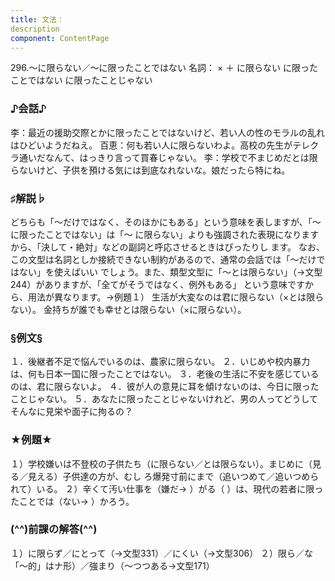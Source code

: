 ```yaml
---
title: 文法：
description
component: ContentPage
---
```



296.～に限らない／～に限ったことではない
名詞： × ＋ に限らない に限ったことではない に限ったことじゃない
### ♪会話♪
李：最近の援助交際とかに限ったことではないけど、若い人の性のモラルの乱れはひどいようだねえ。 百恵：何も若い人に限らないわよ。高校の先生がテレクラ通いだなんて、はっきり言って買春じゃない。
李：学校で不まじめだとは限らないけど、子供を預ける気には到底なれないな。娘だったら特にね。
### ♯解説♭
どちらも「～だけではなく、そのほかにもある」という意味を表しますが、「～に限ったことではない」は「～ に限らない」よりも強調された表現になりますから、「決して・絶対」などの副詞と呼応させるときはぴったりし ます。
なお、この文型は名詞としか接続できない制約があるので、通常の会話では「～だけではない」を使えばいい でしょう。また、類型文型に「～とは限らない」（→文型244）がありますが、「全てがそうではなく、例外もある」 という意味ですから、用法が異なります。→例題１）
生活が大変なのは君に限らない（×とは限らない）。
金持ちが誰でも幸せとは限らない（×に限らない）。
### §例文§
１．後継者不足で悩んでいるのは、農家に限らない。
２．いじめや校内暴力は、何も日本一国に限ったことではない。
３．老後の生活に不安を感じているのは、君に限らないよ。
４．彼が人の意見に耳を傾けないのは、今日に限ったことじゃない。
５．あなたに限ったことじゃないけれど、男の人ってどうしてそんなに見栄や面子に拘るの？
### ★例題★
１）学校嫌いは不登校の子供たち（に限らない／とは限らない）。まじめに（見る／見える）子供達の方が、むし ろ爆発寸前にまで（追いつめて／追いつめられて）いる。
２）辛くて汚い仕事を（嫌だ→ ）がる（ ）は、現代の若者に限ったことでは（ない→ ）かろう。
### (^^)前課の解答(^^)
１）に限らず／にとって（→文型331）／にくい（→文型306）
２）限ら／な「～的」はナ形）／強まり（～つつある→文型171）

